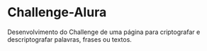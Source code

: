 # Challenge-Alura
 Desenvolvimento do Challenge de uma página para criptografar e descriptografar palavras, frases ou textos.
